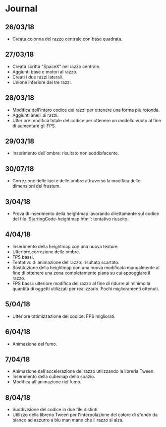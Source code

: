 # Journal 
## 26/03/18
- Creata colonna del razzo centrale con base quadrata.

## 27/03/18
- Creata scritta "SpaceX" nel razzo centrale.
- Aggiunti base e motori al razzo.
- Creati i due razzi laterali.
- Unione inferiore dei tre razzi.

## 28/03/18
- Modifica dell'intero codice dei razzi per ottenere una forma più rotonda.
- Aggiunti anelli ai razzi.
- Ulteriore modifica totale del codice per ottenere un modello vuoto al fine di aumentare gli FPS.

## 29/03/18
- Inserimento dell'ombra: risultato non soddisfacente. 

## 30/07/18
- Correzione delle luci e delle ombre attraverso la modifica delle dimensioni del frustum. 

## 3/04/18
- Prova di inserimento della heightmap lavorando direttamente sul codice del file 'StartingCode-heightmap.html': tentativo riuscito. 

## 4/04/18
- Inserimento della heightmap con una nuova texture. 
- Ulteriore correzione delle ombre.
- FPS bassi.
- Tentativo di animazione del razzo: risultato scartato.
- Sostituzione della heightmap con una nuova modificata manualmente al fine di ottenere una zona completamente piana su cui appoggiare il razzo.
- FPS bassi: ulteriore modifica del razzo al fine di ridurre al minimo la quantità di oggetti utilizzati per realizzarlo. Pochi miglioramenti ottenuti.

## 5/04/18
- Ulteriore ottimizzazione del codice: FPS migliorati.

## 6/04/18
- Animazione del fumo.

## 7/04/18
- Animazione dell'accelerazione del razzo utilizzando la libreria Tween. 
- Inserimento della cubemap dello spazio.
- Modifica all'animazione del fumo. 

## 8/04/18
- Suddivisione del codice in due file distinti.
- Utilizzo della libreria Tween per l'interpolazione del colore di sfondo da bianco ad azzurro a blu man mano che il razzo si alza. 